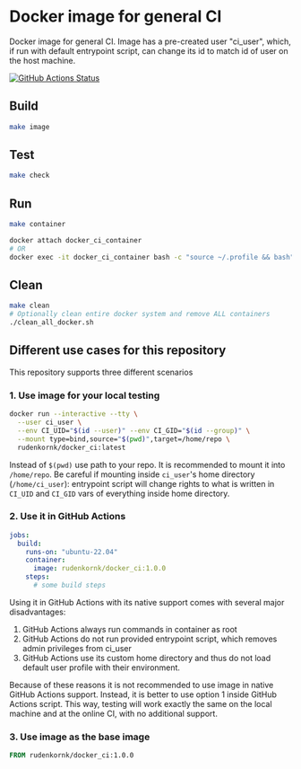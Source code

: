 # Docker image for general CI

Docker image for general CI.
Image has a pre-created user "ci_user", which, if run with default entrypoint script, can change its id to match id of user on the host machine.

[![GitHub Actions Status](https://github.com/rudenkornk/docker_ci/actions/workflows/workflow.yml/badge.svg)](https://github.com/rudenkornk/docker_ci/actions)


## Build
```bash
make image
```

## Test
```bash
make check
```

## Run
```bash
make container

docker attach docker_ci_container
# OR
docker exec -it docker_ci_container bash -c "source ~/.profile && bash"
```

## Clean
```bash
make clean
# Optionally clean entire docker system and remove ALL containers
./clean_all_docker.sh
```

## Different use cases for this repository
This repository supports three different scenarios

### 1. Use image for your local testing

```bash
docker run --interactive --tty \
  --user ci_user \
  --env CI_UID="$(id --user)" --env CI_GID="$(id --group)" \
  --mount type=bind,source="$(pwd)",target=/home/repo \
  rudenkornk/docker_ci:latest
```

Instead of `$(pwd)` use path to your repo.
It is recommended to mount it into `/home/repo`.
Be careful if mounting inside `ci_user`'s home directory (`/home/ci_user`): entrypoint script will change rights to what is written in `CI_UID` and `CI_GID` vars of everything inside home directory.

### 2. Use it in GitHub Actions
```yaml
jobs:
  build:
    runs-on: "ubuntu-22.04"
    container:
      image: rudenkornk/docker_ci:1.0.0
    steps:
      # some build steps
```
Using it in GitHub Actions with its native support comes with several major disadvantages:
1. GitHub Actions always run commands in container as root
2. GitHub Actions do not run provided entrypoint script, which removes admin privileges from ci_user
3. GitHub Actions use its custom home directory and thus do not load default user profile with their environment.

Because of these reasons it is not recommended to use image in native GitHub Actions support.
Instead, it is better to use option 1 inside GitHub Actions script. This way, testing will work exactly the same on the local machine and at the online CI, with no additional support.

### 3. Use image as the base image
```Dockerfile
FROM rudenkornk/docker_ci:1.0.0
```

